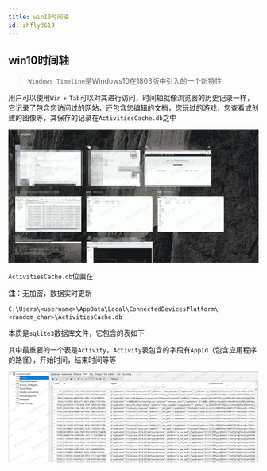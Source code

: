 ```yaml
---
title: win10时间轴
id: zhfly3619
---
```


## win10时间轴

> `Windows Timeline`是Windows10在1803版中引入的一个新特性

用户可以使用`Win` + `Tab`可以对其进行访问，时间轴就像浏览器的历史记录一样，它记录了包含您访问过的网站，还包含您编辑的文档，您玩过的游戏，您查看或创建的图像等，其保存的记录在`ActivitiesCache.db`之中

![image](../img/f98e0ff9bdb455e0107b8cd853544910.png)

`ActivitiesCache.db`位置在

**注**：无加密，数据实时更新

```
C:\Users\<username>\AppData\Local\ConnectedDevicesPlatform\<random_char>\ActivitiesCache.db 
```

本质是`sqlite3`数据库文件，它包含的表如下

其中最重要的一个表是`Activity`，`Activity`表包含的字段有`AppId`（包含应用程序的路径），开始时间，结束时间等等

![image](../img/7179a3d310c9b8918e2fac25c95d887f.png)